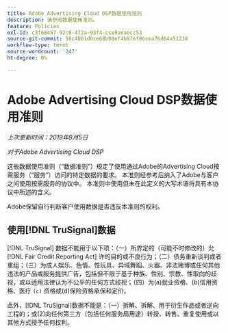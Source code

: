 ```yaml
---
title: Adobe Advertising Cloud DSP数据使用准则
description: 请参阅数据使用准则。
feature: Policies
exl-id: c3f68457-92c6-472a-93f4-cce9aeaecc53
source-git-commit: 58c4861d0ce68b08ef4b87ef86cea76d64a51238
workflow-type: tm+mt
source-wordcount: '247'
ht-degree: 0%

---
```


# Adobe Advertising Cloud DSP数据使用准则

*上次更新时间：2019年9月5日*

*对于Adobe Advertising Cloud DSP*

这些数据使用准则（“数据准则”）规定了使用通过Adobe的Advertising Cloud按需服务（“服务”）访问的特定数据的要求。 本准则经参考后纳入了Adobe与客户之间使用按需服务的协议中。 本准则中使用但未在此定义的大写术语将具有本协议中所述的含义。

Adobe保留自行判断客户使用数据是否违反本准则的权利。

## 使用[!DNL TruSignal]数据

[!DNL TruSignal] 数据不能用于以下项：（一）所界定的（可能不时修改的）允 [!DNL Fair Credit Reporting Act] 许的目的或不良行为；（二）债务重新谈判或者重组；（三）为成人娱乐、色情、性玩具、异域舞蹈、火器、非法赌博或任何其他违法的产品或服务提供广告，包括但不限于基于种族、性别、宗教、性取向的歧视，或以适用法律认为不公平的任何方式歧视；（四）为(a)就业资格、(b)信用资格、医疗 `(c)` 资格或(d)保险资格承保和定价。<!-- I used backticks in the previous sentence to prevent ( c ) from displaying as a copyright symbol. I think the OS does that. Using HTML code for the parentheses doesn't prevent it. -->

此外，[!DNL TruSignal]数据不能是：（一）拆解、拆解、用于衍生作品或者逆向工程的；或(2)向任何第三方（包括任何服务局用途）转授、转售、重复使用或以其他方式授予任何权利。
